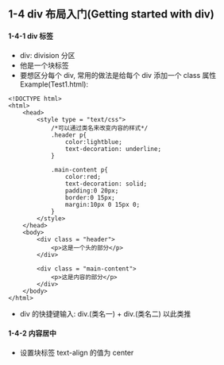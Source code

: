 ## 1-4 div 布局入门(Getting started with div)

#### 1-4-1 div 标签
+ div: division 分区
+ 他是一个块标签
+ 要想区分每个 div, 常用的做法是给每个 div 添加一个 class 属性
Example(Test1.html):
```
<!DOCTYPE html>
<html>
    <head>
        <style type = "text/css">
            /*可以通过类名来改变内容的样式*/
            .header p{
                color:lightblue;
                text-decoration: underline;
            }

            .main-content p{
                color:red;
                text-decoration: solid;
                padding:0 20px;
                border:0 15px;
                margin:10px 0 15px 0;
            }
        </style>
    </head>
    <body>
        <div class = "header">
            <p>这是一个头的部分</p>
        </div>
        
        <div class = "main-content">
            <p>这是内容的部分</p>
        </div>
    </body>
</html>
```

+ div 的快捷键输入: div.(类名一) + div.(类名二) 以此类推

#### 1-4-2 内容居中
+ 设置块标签 text-align 的值为 center
